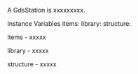 A GdsStation is xxxxxxxxx.

Instance Variables
	items:		<GdsItems>
	library:		<GdsLibrary>
	structure:		<GdsStructure>

items
	- xxxxx

library
	- xxxxx

structure
	- xxxxx
